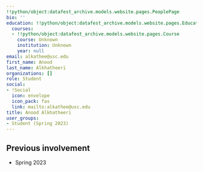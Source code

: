 ```yaml
---
!!python/object:datafest_archive.models.website.pages.PeoplePage
bio: ''
education: !!python/object:datafest_archive.models.website.pages.Education
  courses:
  - !!python/object:datafest_archive.models.website.pages.Course
    course: Unknown
    institution: Unknown
    year: null
email: alkathee@usc.edu
first_name: Anood
last_name: Alkhatheeri
organizations: []
role: Student
social:
- !Social
  icon: envelope
  icon_pack: fas
  link: mailto:alkathee@usc.edu
title: Anood Alkhatheeri
user_groups:
- Student (Spring 2023)
---
```



## Previous involvement

* Spring 2023

